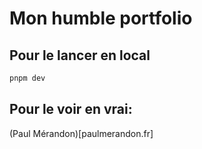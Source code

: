 # Mon humble portfolio

## Pour le lancer en local

```bash
pnpm dev
```

## Pour le voir en vrai:

(Paul Mérandon)[paulmerandon.fr]
